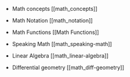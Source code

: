 - Math concepts [[math_concepts]]
- Math Notation [[math_notation]]
- Math Functions [[Math Functions]]


- Speaking Math [[math_speaking-math]]


- Linear Algebra [[math_linear-algebra]]

- Differential geometry [[math_diff-geometry]]


